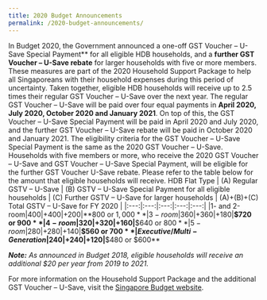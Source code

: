 ```yaml
---
title: 2020 Budget Announcements
permalink: /2020-budget-announcements/
---
```

In Budget 2020, the Government announced a one-off GST Voucher – U-Save Special Payment** for all eligible HDB households, and a **further GST Voucher – U-Save rebate** for larger households with five or more members. These measures are part of the 2020 Household Support Package to help all Singaporeans with their household expenses during this period of uncertainty. Taken together, eligible HDB households will receive up to 2.5 times their regular GST Voucher – U-Save over the next year.
The regular GST Voucher – U-Save will be paid over four equal payments in **April 2020, July 2020, October 2020 and January 2021**. On top of this, the GST Voucher – U-Save Special Payment will be paid in April 2020 and July 2020, and the further GST Voucher – U-Save rebate will be paid in October 2020 and January 2021.
The eligibility criteria for the GST Voucher – U-Save Special Payment is the same as the 2020 GST Voucher – U-Save. Households with five members or more, who receive the 2020 GST Voucher – U-Save and GST Voucher – U-Save Special Payment, will be eligible for the further GST Voucher U-Save rebate. Please refer to the table below for the amount that eligible households will receive.
HDB Flat Type	| (A) Regular GSTV – U-Save | (B) GSTV – U-Save Special Payment for all eligible households | (C) Further GSTV – U-Save for larger households | (A)+(B)+(C) Total GSTV – U-Save for FY 2020 |
|:---:|:---:|:---:|:---:|:---:|
|1- and 2-room|$400|+$400|+$200|**$800 or $1,000**
|3-room|$360|+$360|+$180|**$720 or $900**
|4-room|$320|+$320|+$160|**$640 or $800**
|5-room|$280|+$280|+$140|**$560 or $700**
|Executive / Multi-Generation|$240|+$240|+$120|**$480 or $600**

***Note:***
*As announced in Budget 2018, eligible households will receive an additional $20 per year from 2019 to 2021.*

For more information on the Household Support Package and the additional GST Voucher – U-Save, visit the [Singapore Budget website](https://www.singaporebudget.gov.sg/budget_2020 "Budget 2020").
